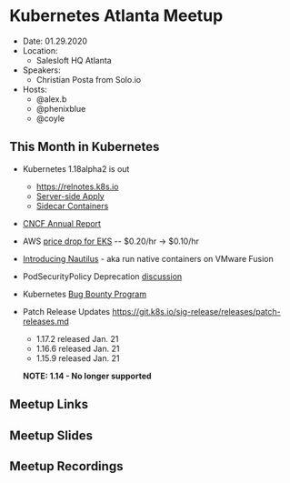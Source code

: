 # Kubernetes Atlanta Meetup

- Date: 01.29.2020
- Location:
    - Salesloft HQ Atlanta
- Speakers:
    - Christian Posta from Solo.io
- Hosts: 
    - @alex.b
    - @phenixblue
    - @coyle

## This Month in Kubernetes

- Kubernetes 1.18alpha2 is out
    - https://relnotes.k8s.io
    - [Server-side Apply](https://github.com/kubernetes/enhancements/issues/555)
    - [Sidecar Containers](https://github.com/kubernetes/enhancements/issues/753)
- [CNCF Annual Report](https://www.cncf.io/cncf-annual-report-2019/)
- AWS [price drop for EKS](https://aws.amazon.com/blogs/aws/eks-price-reduction/) -- $0.20/hr -> $0.10/hr
- [Introducing Nautilus](https://blogs.vmware.com/teamfusion/2020/01/fusion-tp20h1-introducing-nautilus.html) - aka run native containers on VMware Fusion
- PodSecurityPolicy Deprecation [discussion](https://github.com/kubernetes/enhancements/issues/5)
- Kubernetes [Bug Bounty Program](https://kubernetes.io/blog/2020/01/14/kubernetes-bug-bounty-announcement/)
- Patch Release Updates https://git.k8s.io/sig-release/releases/patch-releases.md
    - 1.17.2 released Jan. 21
    - 1.16.6 released Jan. 21
    - 1.15.9 released Jan. 21

    **NOTE: 1.14 - No longer supported**

## Meetup Links

## Meetup Slides

## Meetup Recordings